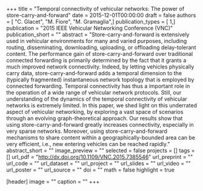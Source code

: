 +++
title = "Temporal connectivity of vehicular networks: The power of store-carry-and-forward"
date = 2015-12-01T00:00:00
draft = false
authors = [ "C. Glacet", "M. Fiore", "M. Gramaglia",]
publication_types = [ 1,]
publication = "2015 IEEE Vehicular Networking Conference (VNC)"
publication_short = ""
abstract = "Store-carry-and-forward is extensively used in vehicular environments for many and varied purposes, including routing, disseminating, downloading, uploading, or offloading delay-tolerant content. The performance gain of store-carry-and-forward over traditional connected forwarding is primarily determined by the fact that it grants a much improved network connectivity. Indeed, by letting vehicles physically carry data, store-carry-and-forward adds a temporal dimension to the (typically fragmented) instantaneous network topology that is employed by connected forwarding. Temporal connectivity has thus a important role in the operation of a wide range of vehicular network protocols. Still, our understanding of the dynamics of the temporal connectivity of vehicular networks is extremely limited. In this paper, we shed light on this underrated aspect of vehicular networking, by exploring a vast space of scenarios through an evolving graph-theoretical approach. Our results show that using store-carry-and-forward greatly increases connectivity, especially in very sparse networks. Moreover, using store-carry-and-forward mechanisms to share content within a geographically-bounded area can be very efficient, i.e., new entering vehicles can be reached rapidly."
abstract_short = ""
image_preview = ""
selected = false
projects = []
tags = []
url_pdf = "http://dx.doi.org/10.1109/VNC.2015.7385546"
url_preprint = ""
url_code = ""
url_dataset = ""
url_project = ""
url_slides = ""
url_video = ""
url_poster = ""
url_source = ""
doi = ""
math = false
highlight = true

[header]
image = ""
caption = ""
+++
